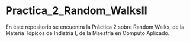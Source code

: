# Practica_2_Random_WalksII
En éste repositorio se encuentra la Práctica 2 sobre Random Walks, de la Materia Tópicos de Indistria I, de la Maestría en Cómputo Aplicado.
